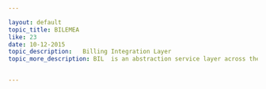 ```yaml
---

layout: default
topic_title: BILEMEA
like: 23
date: 10-12-2015
topic_description:   Billing Integration Layer 
topic_more_description: BIL  is an abstraction service layer across the Services Segment. Any communication within the servies applications like ( Delta , SODS etc ) happen throught BIL layer. OCI communicates the Order and Order status information to BIL Layer for APJ and EMEA regions )


---
```

